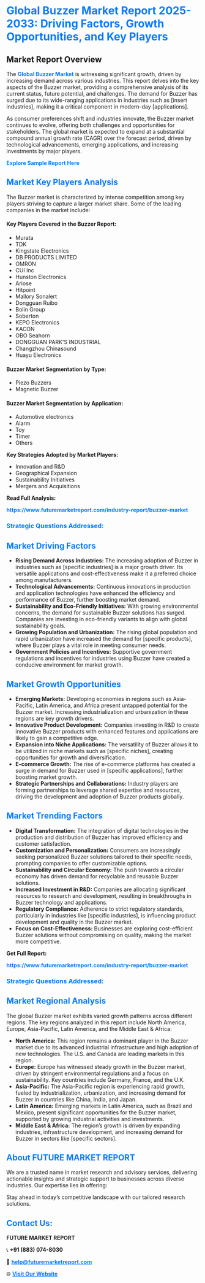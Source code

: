 <h1 style="color: #007BFF;">Global Buzzer Market Report 2025-2033: Driving Factors, Growth Opportunities, and Key Players</h1>

<section id="overview">
<h2>Market Report Overview</h2>
<p>The <a href="https://www.futuremarketreport.com/industry-report/buzzer-market" style="color: #007BFF; text-decoration: none;"><strong>Global Buzzer Market</strong></a> is witnessing significant growth, driven by increasing demand across various industries. This report delves into the key aspects of the Buzzer market, providing a comprehensive analysis of its current status, future potential, and challenges. The demand for Buzzer has surged due to its wide-ranging applications in industries such as [insert industries], making it a critical component in modern-day [applications].</p>
<p>As consumer preferences shift and industries innovate, the Buzzer market continues to evolve, offering both challenges and opportunities for stakeholders. The global market is expected to expand at a substantial compound annual growth rate (CAGR) over the forecast period, driven by technological advancements, emerging applications, and increasing investments by major players.</p>
</section>

<section id="overview">
<p><a href="https://www.futuremarketreport.com/request-sample/reportId=87938" style="color: #007BFF; text-decoration: none;"><strong>Explore Sample Report Here</strong></a></p>
</section>

<section id="key-players">
<h2 style="color: #007BFF;">Market Key Players Analysis</h2>
<p>The Buzzer market is characterized by intense competition among key players striving to capture a larger market share. Some of the leading companies in the market include:</p>
<h4>Key Players Covered in the Buzzer Report:</h4>
<ul><li>Murata</li><li>TDK</li><li>Kingstate Electronics</li><li>DB PRODUCTS LIMITED</li><li>OMRON</li><li>CUI Inc</li><li>Hunston Electronics</li><li>Ariose</li><li>Hitpoint</li><li>Mallory Sonalert</li><li>Dongguan Ruibo</li><li>Bolin Group</li><li>Soberton</li><li>KEPO Electronics</li><li>KACON</li><li>OBO Seahorn</li><li>DONGGUAN PARK&#039;S INDUSTRIAL</li><li>Changzhou Chinasound</li><li>Huayu Electronics</li></ul>
<h4>Buzzer Market Segmentation by Type:</h4>
<ul><li>Piezo Buzzers</li><li>Magnetic Buzzer</li></ul>

<h4>Buzzer Market Segmentation by Application:</h4>
<ul><li>Automotive electronics</li><li>Alarm</li><li>Toy</li><li>Timer</li><li>Others</li></ul>
<p><strong>Key Strategies Adopted by Market Players:</strong></p>
<ul>
<li>Innovation and R&D</li>
<li>Geographical Expansion</li>
<li>Sustainability Initiatives</li>
<li>Mergers and Acquisitions</li>
</ul>
</section>

<section>
<p><strong>Read Full Analysis: </strong></p><a href="https://www.futuremarketreport.com/industry-report/buzzer-market" style="color: #007BFF; text-decoration: none;"><strong>https://www.futuremarketreport.com/industry-report/buzzer-market</strong></a>
<h3 style="color: #007BFF;">Strategic Questions Addressed:</h3>
</section>

<section id="driving-factors">
<h2 style="color: #007BFF;">Market Driving Factors</h2>
<ul>
<li><strong>Rising Demand Across Industries:</strong> The increasing adoption of Buzzer in industries such as [specific industries] is a major growth driver. Its versatile applications and cost-effectiveness make it a preferred choice among manufacturers.</li>
<li><strong>Technological Advancements:</strong> Continuous innovations in production and application technologies have enhanced the efficiency and performance of Buzzer, further boosting market demand.</li>
<li><strong>Sustainability and Eco-Friendly Initiatives:</strong> With growing environmental concerns, the demand for sustainable Buzzer solutions has surged. Companies are investing in eco-friendly variants to align with global sustainability goals.</li>
<li><strong>Growing Population and Urbanization:</strong> The rising global population and rapid urbanization have increased the demand for [specific products], where Buzzer plays a vital role in meeting consumer needs.</li>
<li><strong>Government Policies and Incentives:</strong> Supportive government regulations and incentives for industries using Buzzer have created a conducive environment for market growth.</li>
</ul>
</section>

<section id="growth-opportunities">
<h2 style="color: #007BFF;">Market Growth Opportunities</h2>
<ul>
<li><strong>Emerging Markets:</strong> Developing economies in regions such as Asia-Pacific, Latin America, and Africa present untapped potential for the Buzzer market. Increasing industrialization and urbanization in these regions are key growth drivers.</li>
<li><strong>Innovative Product Development:</strong> Companies investing in R&D to create innovative Buzzer products with enhanced features and applications are likely to gain a competitive edge.</li>
<li><strong>Expansion into Niche Applications:</strong> The versatility of Buzzer allows it to be utilized in niche markets such as [specific niches], creating opportunities for growth and diversification.</li>
<li><strong>E-commerce Growth:</strong> The rise of e-commerce platforms has created a surge in demand for Buzzer used in [specific applications], further boosting market growth.</li>
<li><strong>Strategic Partnerships and Collaborations:</strong> Industry players are forming partnerships to leverage shared expertise and resources, driving the development and adoption of Buzzer products globally.</li>
</ul>
</section>

<section id="trending-factors">
<h2 style="color: #007BFF;">Market Trending Factors</h2>
<ul>
<li><strong>Digital Transformation:</strong> The integration of digital technologies in the production and distribution of Buzzer has improved efficiency and customer satisfaction.</li>
<li><strong>Customization and Personalization:</strong> Consumers are increasingly seeking personalized Buzzer solutions tailored to their specific needs, prompting companies to offer customizable options.</li>
<li><strong>Sustainability and Circular Economy:</strong> The push towards a circular economy has driven demand for recyclable and reusable Buzzer solutions.</li>
<li><strong>Increased Investment in R&D:</strong> Companies are allocating significant resources to research and development, resulting in breakthroughs in Buzzer technology and applications.</li>
<li><strong>Regulatory Compliance:</strong> Adherence to strict regulatory standards, particularly in industries like [specific industries], is influencing product development and quality in the Buzzer market.</li>
<li><strong>Focus on Cost-Effectiveness:</strong> Businesses are exploring cost-efficient Buzzer solutions without compromising on quality, making the market more competitive.</li>
</ul>
</section>

<section>
<p><strong>Get Full Report: </strong></p><a href="https://www.futuremarketreport.com/industry-report/buzzer-market" style="color: #007BFF; text-decoration: none;"><strong>https://www.futuremarketreport.com/industry-report/buzzer-market</strong></a>
<h3 style="color: #007BFF;">Strategic Questions Addressed:</h3>
</section>


<section id="regional-analysis">
<h2 style="color: #007BFF;">Market Regional Analysis</h2>
<p>The global Buzzer market exhibits varied growth patterns across different regions. The key regions analyzed in this report include North America, Europe, Asia-Pacific, Latin America, and the Middle East & Africa:</p>
<ul>
<li><strong>North America:</strong> This region remains a dominant player in the Buzzer market due to its advanced industrial infrastructure and high adoption of new technologies. The U.S. and Canada are leading markets in this region.</li>
<li><strong>Europe:</strong> Europe has witnessed steady growth in the Buzzer market, driven by stringent environmental regulations and a focus on sustainability. Key countries include Germany, France, and the U.K.</li>
<li><strong>Asia-Pacific:</strong> The Asia-Pacific region is experiencing rapid growth, fueled by industrialization, urbanization, and increasing demand for Buzzer in countries like China, India, and Japan.</li>
<li><strong>Latin America:</strong> Emerging markets in Latin America, such as Brazil and Mexico, present significant opportunities for the Buzzer market, supported by growing industrial activities and investments.</li>
<li><strong>Middle East & Africa:</strong> The region’s growth is driven by expanding industries, infrastructure development, and increasing demand for Buzzer in sectors like [specific sectors].</li>
</ul>
</section>

<footer>
<h2 style="color: #007BFF;">About FUTURE MARKET REPORT</h2>
<p>We are a trusted name in market research and advisory services, delivering actionable insights and strategic support to businesses across diverse industries. Our expertise lies in offering:</p>

<p>Stay ahead in today’s competitive landscape with our tailored research solutions.</p>

<h2 style="color: #007BFF;">Contact Us:</h2>
<p><strong>FUTURE MARKET REPORT</strong></p>
<p>📞 <strong>+91 (883) 074-8030</strong></p>
<p>📧 <strong><a href="mailto:help@futuremarketreport.com" style="color: #007BFF;">help@futuremarketreport.com</a></strong></p>
<p>🌐 <strong><a href="https://www.futuremarketreport.com/" style="color: #007BFF;">Visit Our Website</a></strong></p>
</footer>